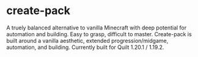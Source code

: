 # create-pack
A truely balanced alternative to vanilla Minecraft with deep potential for automation and building. Easy to grasp, difficult to master.
Create-pack is built around a vanilla aesthetic, extended progression/midgame, automation, and building. Currently built for Quilt 1.20.1 / 1.19.2.
